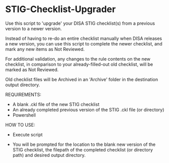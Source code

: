 # STIG-Checklist-Upgrader

Use this script to 'upgrade' your DISA STIG checklist(s) from a previous version to a newer version.

Instead of having to re-do an entire checklist manually when DISA releases a new version, you can use this script to complete the newer checklist, and mark any new items as Not Reviewed.

For additional validation, any changes to the rule contents on the new checklist, in comparison to your already-filled-out old checklist, will be marked as Not Reviewed.

Old checklist files will be Archived in an 'Archive' folder in the destination output directory.

REQUIREMENTS:
- A blank .ckl file of the new STIG checklist
- An already completed previous version of the STIG .ckl file (or directory)
- Powershell

HOW TO USE:

- Execute script

- You will be prompted for the location to the blank new version of the STIG checklist, the filepath of the completed checklist (or directory path) and desired output directory.
